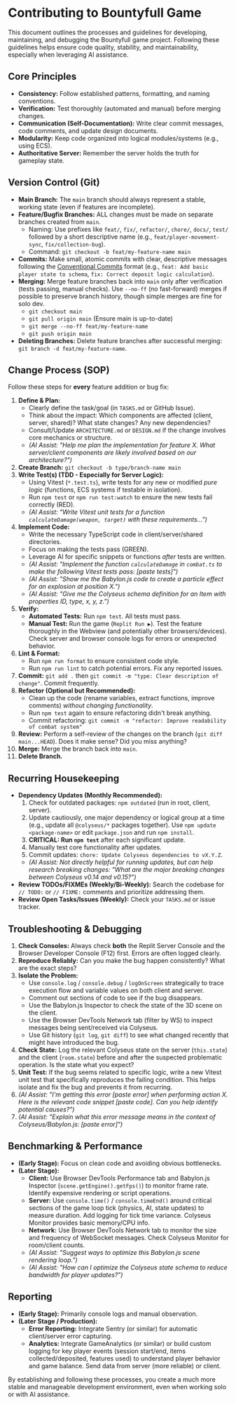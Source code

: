 # Contributing to Bountyfull Game

This document outlines the processes and guidelines for developing, maintaining, and debugging the Bountyfull game project. Following these guidelines helps ensure code quality, stability, and maintainability, especially when leveraging AI assistance.

## Core Principles

*   **Consistency:** Follow established patterns, formatting, and naming conventions.
*   **Verification:** Test thoroughly (automated and manual) before merging changes.
*   **Communication (Self-Documentation):** Write clear commit messages, code comments, and update design documents.
*   **Modularity:** Keep code organized into logical modules/systems (e.g., using ECS).
*   **Authoritative Server:** Remember the server holds the truth for gameplay state.

## Version Control (Git)

*   **Main Branch:** The `main` branch should always represent a stable, working state (even if features are incomplete).
*   **Feature/Bugfix Branches:** ALL changes must be made on separate branches created from `main`.
    *   Naming: Use prefixes like `feat/`, `fix/`, `refactor/`, `chore/`, `docs/`, `test/` followed by a short descriptive name (e.g., `feat/player-movement-sync`, `fix/collection-bug`).
    *   Command: `git checkout -b feat/my-feature-name main`
*   **Commits:** Make small, atomic commits with clear, descriptive messages following the [Conventional Commits](https://www.conventionalcommits.org/) format (e.g., `feat: Add basic player state to schema`, `fix: Correct deposit logic calculation`).
*   **Merging:** Merge feature branches back into `main` only after verification (tests passing, manual checks). Use `--no-ff` (no fast-forward) merges if possible to preserve branch history, though simple merges are fine for solo dev.
    *   `git checkout main`
    *   `git pull origin main` (Ensure main is up-to-date)
    *   `git merge --no-ff feat/my-feature-name`
    *   `git push origin main`
*   **Deleting Branches:** Delete feature branches after successful merging: `git branch -d feat/my-feature-name`.

## Change Process (SOP)

Follow these steps for **every** feature addition or bug fix:

1.  **Define & Plan:**
    *   Clearly define the task/goal (in `TASKS.md` or GitHub Issue).
    *   Think about the impact: Which components are affected (client, server, shared)? What state changes? Any new dependencies?
    *   Consult/Update `ARCHITECTURE.md` or `DESIGN.md` if the change involves core mechanics or structure.
    *   *(AI Assist: "Help me plan the implementation for feature X. What server/client components are likely involved based on our architecture?")*
2.  **Create Branch:** `git checkout -b type/branch-name main`
3.  **Write Test(s) (TDD - Especially for Server Logic):**
    *   Using Vitest (`*.test.ts`), write tests for any new or modified *pure logic* (functions, ECS systems if testable in isolation).
    *   Run `npm test` or `npm run test:watch` to ensure the new tests fail correctly (RED).
    *   *(AI Assist: "Write Vitest unit tests for a function `calculateDamage(weapon, target)` with these requirements...")*
4.  **Implement Code:**
    *   Write the necessary TypeScript code in client/server/shared directories.
    *   Focus on making the tests pass (GREEN).
    *   Leverage AI for specific snippets or functions *after* tests are written.
    *   *(AI Assist: "Implement the function `calculateDamage` in `combat.ts` to make the following Vitest tests pass: [paste tests]")*
    *   *(AI Assist: "Show me the Babylon.js code to create a particle effect for an explosion at position X.")*
    *   *(AI Assist: "Give me the Colyseus schema definition for an Item with properties ID, type, x, y, z.")*
5.  **Verify:**
    *   **Automated Tests:** Run `npm test`. All tests must pass.
    *   **Manual Test:** Run the game (`Replit Run ▶`). Test the feature thoroughly in the Webview (and potentially other browsers/devices). Check server and browser console logs for errors or unexpected behavior.
6.  **Lint & Format:**
    *   Run `npm run format` to ensure consistent code style.
    *   Run `npm run lint` to catch potential errors. Fix any reported issues.
7.  **Commit:** `git add .` then `git commit -m "type: Clear description of change"`. Commit frequently.
8.  **Refactor (Optional but Recommended):**
    *   Clean up the code (rename variables, extract functions, improve comments) *without changing functionality*.
    *   Run `npm test` again to ensure refactoring didn't break anything.
    *   Commit refactoring: `git commit -m "refactor: Improve readability of combat system"`
9.  **Review:** Perform a self-review of the changes on the branch (`git diff main...HEAD`). Does it make sense? Did you miss anything?
10. **Merge:** Merge the branch back into `main`.
11. **Delete Branch.**

## Recurring Housekeeping

*   **Dependency Updates (Monthly Recommended):**
    1.  Check for outdated packages: `npm outdated` (run in root, client, server).
    2.  Update cautiously, one major dependency or logical group at a time (e.g., update all `@colyseus/*` packages together). Use `npm update <package-name>` or edit `package.json` and run `npm install`.
    3.  **CRITICAL: Run `npm test`** after each significant update.
    4.  Manually test core functionality after updates.
    5.  Commit updates: `chore: Update Colyseus dependencies to vX.Y.Z`.
    *   *(AI Assist: Not directly helpful for running updates, but can help research breaking changes: "What are the major breaking changes between Colyseus v0.14 and v0.15?")*
*   **Review TODOs/FIXMEs (Weekly/Bi-Weekly):** Search the codebase for `// TODO:` or `// FIXME:` comments and prioritize addressing them.
*   **Review Open Tasks/Issues (Weekly):** Check your `TASKS.md` or issue tracker.

## Troubleshooting & Debugging

1.  **Check Consoles:** Always check **both** the Replit Server Console and the Browser Developer Console (F12) first. Errors are often logged clearly.
2.  **Reproduce Reliably:** Can you make the bug happen consistently? What are the exact steps?
3.  **Isolate the Problem:**
    *   Use `console.log` / `console.debug` / `logOnScreen` strategically to trace execution flow and variable values on both client and server.
    *   Comment out sections of code to see if the bug disappears.
    *   Use the Babylon.js Inspector to check the state of the 3D scene on the client.
    *   Use the Browser DevTools Network tab (filter by WS) to inspect messages being sent/received via Colyseus.
    *   Use Git history (`git log`, `git diff`) to see what changed recently that might have introduced the bug.
4.  **Check State:** Log the relevant Colyseus state on the server (`this.state`) and the client (`room.state`) before and after the suspected problematic operation. Is the state what you expect?
5.  **Unit Test:** If the bug seems related to specific logic, write a new Vitest unit test that specifically reproduces the failing condition. This helps isolate and fix the bug and prevents it from recurring.
6.  *(AI Assist: "I'm getting this error [paste error] when performing action X. Here is the relevant code snippet [paste code]. Can you help identify potential causes?")*
7.  *(AI Assist: "Explain what this error message means in the context of Colyseus/Babylon.js: [paste error]")*

## Benchmarking & Performance

*   **(Early Stage):** Focus on clean code and avoiding obvious bottlenecks.
*   **(Later Stage):**
    *   **Client:** Use Browser DevTools Performance tab and Babylon.js Inspector (`scene.getEngine().getFps()`) to monitor frame rate. Identify expensive rendering or script operations.
    *   **Server:** Use `console.time()` / `console.timeEnd()` around critical sections of the game loop tick (physics, AI, state updates) to measure duration. Add logging for tick time variance. Colyseus Monitor provides basic memory/CPU info.
    *   **Network:** Use Browser DevTools Network tab to monitor the size and frequency of WebSocket messages. Check Colyseus Monitor for room/client counts.
    *   *(AI Assist: "Suggest ways to optimize this Babylon.js scene rendering loop.")*
    *   *(AI Assist: "How can I optimize the Colyseus state schema to reduce bandwidth for player updates?")*

## Reporting

*   **(Early Stage):** Primarily console logs and manual observation.
*   **(Later Stage / Production):**
    *   **Error Reporting:** Integrate Sentry (or similar) for automatic client/server error capturing.
    *   **Analytics:** Integrate GameAnalytics (or similar) or build custom logging for key player events (session start/end, items collected/deposited, features used) to understand player behavior and game balance. Send data from server (more reliable) or client.

By establishing and following these processes, you create a much more stable and manageable development environment, even when working solo or with AI assistance.